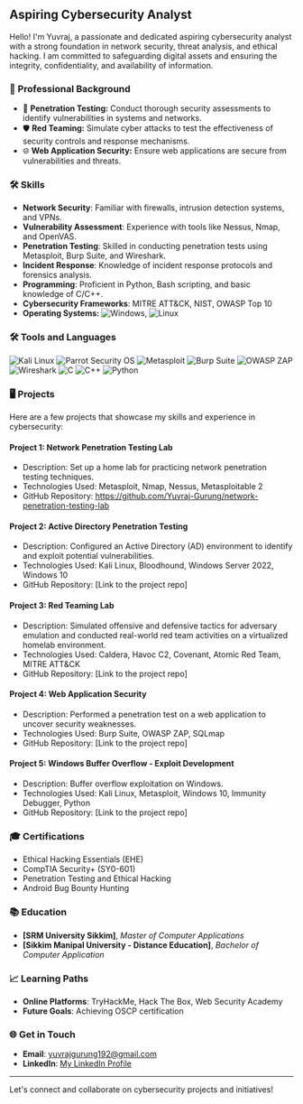 ## Aspiring Cybersecurity Analyst

Hello! I'm Yuvraj, a passionate and dedicated aspiring cybersecurity analyst with a strong foundation in network security, threat analysis, and ethical hacking. I am committed to safeguarding digital assets and ensuring the integrity, confidentiality, and availability of information.

### 💼 Professional Background
- 🔐 **Penetration Testing:** Conduct thorough security assessments to identify vulnerabilities in systems and networks.
- 🛡️ **Red Teaming:** Simulate cyber attacks to test the effectiveness of security controls and response mechanisms.
- 🌐 **Web Application Security:** Ensure web applications are secure from vulnerabilities and threats.

### 🛠️ Skills
- **Network Security**: Familiar with firewalls, intrusion detection systems, and VPNs.
- **Vulnerability Assessment**: Experience with tools like Nessus, Nmap, and OpenVAS.
- **Penetration Testing**: Skilled in conducting penetration tests using Metasploit, Burp Suite, and Wireshark.
- **Incident Response**: Knowledge of incident response protocols and forensics analysis.
- **Programming**: Proficient in Python, Bash scripting, and basic knowledge of C/C++.
- **Cybersecurity Frameworks**: MITRE ATT&CK, NIST, OWASP Top 10
- **Operating Systems:** ![Windows](https://img.shields.io/badge/-Windows-0078D6?logo=windows&logoColor=white), ![Linux](https://img.shields.io/badge/-Linux-FCC624?logo=linux&logoColor=black)

### 🛠️ Tools and Languages
![Kali Linux](https://img.shields.io/badge/Kali_Linux-557C94?style=for-the-badge&logo=kalilinux&logoColor=white)
![Parrot Security OS](https://img.shields.io/badge/Parrot_Security_OS-00875A?style=for-the-badge&logo=parrotsecurity&logoColor=white)
![Metasploit](https://img.shields.io/badge/Metasploit-0571B6?style=for-the-badge&logo=metasploit&logoColor=white)
![Burp Suite](https://img.shields.io/badge/Burp_Suite-FF8800?style=for-the-badge&logo=burpsuite&logoColor=white)
![OWASP ZAP](https://img.shields.io/badge/OWASP_ZAP-60193C?style=for-the-badge&logo=owasp&logoColor=white)
![Wireshark](https://img.shields.io/badge/Wireshark-1679A7?style=for-the-badge&logo=wireshark&logoColor=white)
![C](https://img.shields.io/badge/C-A8B9CC?style=for-the-badge&logo=c&logoColor=white)
![C++](https://img.shields.io/badge/C++-00599C?style=for-the-badge&logo=cplusplus&logoColor=white)
![Python](https://img.shields.io/badge/Python-3776AB?style=for-the-badge&logo=python&logoColor=white)

### 🖥️ Projects
Here are a few projects that showcase my skills and experience in cybersecurity:

#### Project 1: Network Penetration Testing Lab
- Description: Set up a home lab for practicing network penetration testing techniques.
- Technologies Used:  Metasploit, Nmap, Nessus, Metasploitable 2
- GitHub Repository: https://github.com/Yuvraj-Gurung/network-penetration-testing-lab

#### Project 2: Active Directory Penetration Testing
- Description: Configured an Active Directory (AD) environment to identify and exploit potential vulnerabilities.
- Technologies Used: Kali Linux, Bloodhound, Windows Server 2022, Windows 10
- GitHub Repository: [Link to the project repo]

#### Project 3: Red Teaming Lab
- Description: Simulated offensive and defensive tactics for adversary emulation and conducted real-world red team activities on a virtualized homelab environment.
- Technologies Used: Caldera, Havoc C2, Covenant, Atomic Red Team, MITRE ATT&CK
- GitHub Repository: [Link to the project repo]

#### Project 4: Web Application Security
- Description: Performed a penetration test on a web application to uncover security weaknesses.
- Technologies Used: Burp Suite, OWASP ZAP, SQLmap
- GitHub Repository: [Link to the project repo]

#### Project 5: Windows Buffer Overflow - Exploit Development
- Description: Buffer overflow exploitation on Windows.
- Technologies Used: Kali Linux, Metasploit, Windows 10, Immunity Debugger, Python
- GitHub Repository: [Link to the project repo]

### 🎓 Certifications
- Ethical Hacking Essentials (EHE)
- CompTIA Security+ (SY0-601)
- Penetration Testing and Ethical Hacking
- Android Bug Bounty Hunting

### 📚 Education
- **[SRM University Sikkim]**, _Master of Computer Applications_
- **[Sikkim Manipal University - Distance Education]**, _Bachelor of Computer Application_

### 📈 Learning Paths

- **Online Platforms**: TryHackMe, Hack The Box, Web Security Academy
- **Future Goals**: Achieving OSCP certification

### 🌐 Get in Touch
- **Email**: [yuvrajgurung192@gmail.com](mailto:yuvrajgurung192@gmail.com)
- **LinkedIn**: [My LinkedIn Profile](https://www.linkedin.com/in/yuvraj-gurung)

---

Let's connect and collaborate on cybersecurity projects and initiatives!
